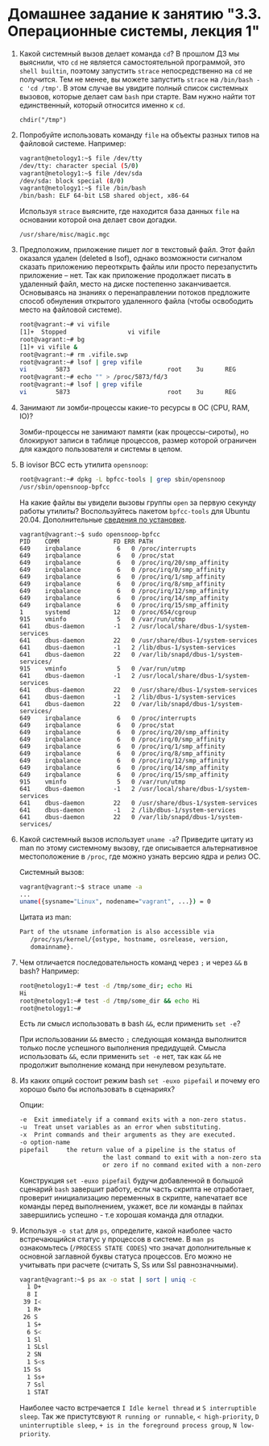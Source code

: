# Домашнее задание к занятию "3.3. Операционные системы, лекция 1"

1. Какой системный вызов делает команда `cd`? В прошлом ДЗ мы выяснили, что `cd` не является самостоятельной  программой, это `shell builtin`, поэтому запустить `strace` непосредственно на `cd` не получится. Тем не менее, вы можете запустить `strace` на `/bin/bash -c 'cd /tmp'`. В этом случае вы увидите полный список системных вызовов, которые делает сам `bash` при старте. Вам нужно найти тот единственный, который относится именно к `cd`.

	`chdir("/tmp")`

1. Попробуйте использовать команду `file` на объекты разных типов на файловой системе. Например:
    ```bash
    vagrant@netology1:~$ file /dev/tty
    /dev/tty: character special (5/0)
    vagrant@netology1:~$ file /dev/sda
    /dev/sda: block special (8/0)
    vagrant@netology1:~$ file /bin/bash
    /bin/bash: ELF 64-bit LSB shared object, x86-64
    ```
    Используя `strace` выясните, где находится база данных `file` на основании которой она делает свои догадки.
		
	`/usr/share/misc/magic.mgc`
	
1. Предположим, приложение пишет лог в текстовый файл. Этот файл оказался удален (deleted в lsof), однако возможности сигналом сказать приложению переоткрыть файлы или просто перезапустить приложение – нет. Так как приложение продолжает писать в удаленный файл, место на диске постепенно заканчивается. Основываясь на знаниях о перенаправлении потоков предложите способ обнуления открытого удаленного файла (чтобы освободить место на файловой системе).

	```bash
	root@vagrant:~# vi vifile
	[1]+  Stopped                 vi vifile
	root@vagrant:~# bg
	[1]+ vi vifile &
	root@vagrant:~# rm .vifile.swp
	root@vagrant:~# lsof | grep vifile
	vi        5873                           root    3u      REG              253,0     4096   	 	1179657 /root/.vifile.swp (deleted)
	root@vagrant:~# echo "" > /proc/5873/fd/3
	root@vagrant:~# lsof | grep vifile
	vi        5873                           root    3u      REG              253,0        1    1179657 /root/.vifile.swp (deleted)
	```

1. Занимают ли зомби-процессы какие-то ресурсы в ОС (CPU, RAM, IO)?

	Зомби-процессы не занимают памяти (как процессы-сироты), но блокируют записи в таблице процессов, размер 		которой ограничен для каждого пользователя и системы в целом.

1. В iovisor BCC есть утилита `opensnoop`:
    ```bash
    root@vagrant:~# dpkg -L bpfcc-tools | grep sbin/opensnoop
    /usr/sbin/opensnoop-bpfcc
    ```
    На какие файлы вы увидели вызовы группы `open` за первую секунду работы утилиты? Воспользуйтесь пакетом `bpfcc-tools` для Ubuntu 20.04. Дополнительные [сведения по установке](https://github.com/iovisor/bcc/blob/master/INSTALL.md).
	
	```
	vagrant@vagrant:~$ sudo opensnoop-bpfcc
	PID    COMM               FD ERR PATH
	649    irqbalance          6   0 /proc/interrupts
	649    irqbalance          6   0 /proc/stat
	649    irqbalance          6   0 /proc/irq/20/smp_affinity
	649    irqbalance          6   0 /proc/irq/0/smp_affinity
	649    irqbalance          6   0 /proc/irq/1/smp_affinity
	649    irqbalance          6   0 /proc/irq/8/smp_affinity
	649    irqbalance          6   0 /proc/irq/12/smp_affinity
	649    irqbalance          6   0 /proc/irq/14/smp_affinity
	649    irqbalance          6   0 /proc/irq/15/smp_affinity
	1      systemd            12   0 /proc/654/cgroup
	915    vminfo              5   0 /var/run/utmp
	641    dbus-daemon        -1   2 /usr/local/share/dbus-1/system-services
	641    dbus-daemon        22   0 /usr/share/dbus-1/system-services
	641    dbus-daemon        -1   2 /lib/dbus-1/system-services
	641    dbus-daemon        22   0 /var/lib/snapd/dbus-1/system-services/
	915    vminfo              5   0 /var/run/utmp
	641    dbus-daemon        -1   2 /usr/local/share/dbus-1/system-services
	641    dbus-daemon        22   0 /usr/share/dbus-1/system-services
	641    dbus-daemon        -1   2 /lib/dbus-1/system-services
	641    dbus-daemon        22   0 /var/lib/snapd/dbus-1/system-services/
	649    irqbalance          6   0 /proc/interrupts
	649    irqbalance          6   0 /proc/stat
	649    irqbalance          6   0 /proc/irq/20/smp_affinity
	649    irqbalance          6   0 /proc/irq/0/smp_affinity
	649    irqbalance          6   0 /proc/irq/1/smp_affinity
	649    irqbalance          6   0 /proc/irq/8/smp_affinity
	649    irqbalance          6   0 /proc/irq/12/smp_affinity
	649    irqbalance          6   0 /proc/irq/14/smp_affinity
	649    irqbalance          6   0 /proc/irq/15/smp_affinity
	915    vminfo              5   0 /var/run/utmp
	641    dbus-daemon        -1   2 /usr/local/share/dbus-1/system-services
	641    dbus-daemon        22   0 /usr/share/dbus-1/system-services
	641    dbus-daemon        -1   2 /lib/dbus-1/system-services
	641    dbus-daemon        22   0 /var/lib/snapd/dbus-1/system-services/
	```
	
1. Какой системный вызов использует `uname -a`? Приведите цитату из man по этому системному вызову, где описывается альтернативное местоположение в `/proc`, где можно узнать версию ядра и релиз ОС.

	Системный вызов:
	
	```bash
	vagrant@vagrant:~$ strace uname -a
	...
	uname({sysname="Linux", nodename="vagrant", ...}) = 0
	```
	
	Цитата из man:
	
	```bash
  	Part of the utsname information is also accessible via
       /proc/sys/kernel/{ostype, hostname, osrelease, version,
       domainname}.
	```

1. Чем отличается последовательность команд через `;` и через `&&` в bash? Например:
    ```bash
    root@netology1:~# test -d /tmp/some_dir; echo Hi
    Hi
    root@netology1:~# test -d /tmp/some_dir && echo Hi
    root@netology1:~#
    ```
    Есть ли смысл использовать в bash `&&`, если применить `set -e`?
	
	При использовании `&&` вместо `;`  следующая команда выполнится только после успешного выполнения предидущей. Смысла использовать `&&`, если применить `set -e` нет, так как `&&` не продолжит выполнение команд при ненулевом результате.
	
1. Из каких опций состоит режим bash `set -euxo pipefail` и почему его хорошо было бы использовать в сценариях?

	Опции:
	```bash
	-e  Exit immediately if a command exits with a non-zero status.
	-u  Treat unset variables as an error when substituting.
	-x  Print commands and their arguments as they are executed.
	-o option-name
	pipefail     the return value of a pipeline is the status of
                           the last command to exit with a non-zero status,
                           or zero if no command exited with a non-zero status
	```

	Конструкция `set -euxo pipefail` будучи добавленной в большой сценарий `bash` завершит работу, если часть скрипта не отработает, проверит инициализацию переменных в скрипте, напечатает все команды перед выполнением, укажет, все ли команды в пайпах завершились успешно - т.е хорошая команда для отладки.

1. Используя `-o stat` для `ps`, определите, какой наиболее часто встречающийся статус у процессов в системе. В `man ps` ознакомьтесь (`/PROCESS STATE CODES`) что значат дополнительные к основной заглавной буквы статуса процессов. Его можно не учитывать при расчете (считать S, Ss или Ssl равнозначными).

	```bash
	vagrant@vagrant:~$ ps ax -o stat | sort | uniq -c
      1 D+
      8 I
     39 I<
      1 R+
     26 S
      1 S+
      6 S<
      1 Sl
      1 SLsl
      2 SN
      1 S<s
     15 Ss
      1 Ss+
      7 Ssl
      1 STAT
	```

	Наиболее часто встречается `I Idle kernel thread` и `S interruptible sleep`.
Так же пристутсвуют `R running or runnable`, `< high-priority`, `D uninterruptible sleep`, `+ is in the foreground process group`, `N low-priority`.

